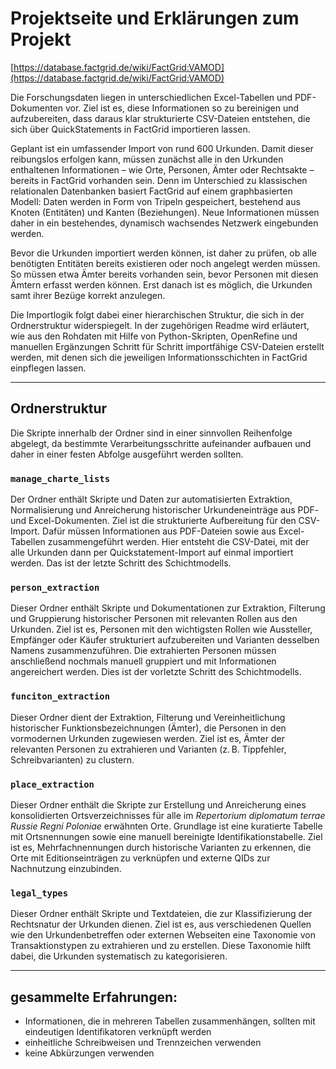# Projektseite und Erklärungen zum Projekt

[https://database.factgrid.de/wiki/FactGrid:VAMOD](https://database.factgrid.de/wiki/FactGrid:VAMOD)

Die Forschungsdaten liegen in unterschiedlichen Excel-Tabellen und PDF-Dokumenten vor. Ziel ist es, diese Informationen so zu bereinigen und aufzubereiten, dass daraus klar strukturierte CSV-Dateien entstehen, die sich über QuickStatements in FactGrid importieren lassen.

Geplant ist ein umfassender Import von rund 600 Urkunden. Damit dieser reibungslos erfolgen kann, müssen zunächst alle in den Urkunden enthaltenen Informationen – wie Orte, Personen, Ämter oder Rechtsakte – bereits in FactGrid vorhanden sein. Denn im Unterschied zu klassischen relationalen Datenbanken basiert FactGrid auf einem graphbasierten Modell: Daten werden in Form von Tripeln gespeichert, bestehend aus Knoten (Entitäten) und Kanten (Beziehungen). Neue Informationen müssen daher in ein bestehendes, dynamisch wachsendes Netzwerk eingebunden werden.

Bevor die Urkunden importiert werden können, ist daher zu prüfen, ob alle benötigten Entitäten bereits existieren oder noch angelegt werden müssen. So müssen etwa Ämter bereits vorhanden sein, bevor Personen mit diesen Ämtern erfasst werden können. Erst danach ist es möglich, die Urkunden samt ihrer Bezüge korrekt anzulegen.

Die Importlogik folgt dabei einer hierarchischen Struktur, die sich in der Ordnerstruktur widerspiegelt. In der zugehörigen Readme wird erläutert, wie aus den Rohdaten mit Hilfe von Python-Skripten, OpenRefine und manuellen Ergänzungen Schritt für Schritt importfähige CSV-Dateien erstellt werden, mit denen sich die jeweiligen Informationsschichten in FactGrid einpflegen lassen.


---

## Ordnerstruktur

Die Skripte innerhalb der Ordner sind in einer sinnvollen Reihenfolge abgelegt, da bestimmte Verarbeitungsschritte aufeinander aufbauen und daher in einer festen Abfolge ausgeführt werden sollten. 

### `manage_charte_lists`
Der Ordner enthält Skripte und Daten zur automatisierten Extraktion, Normalisierung und Anreicherung historischer Urkundeneinträge aus PDF- und Excel-Dokumenten. Ziel ist die strukturierte Aufbereitung für den CSV-Import. Dafür müssen Informationen aus PDF-Dateien sowie aus Excel-Tabellen zusammengeführt werden. Hier entsteht die CSV-Datei, mit der alle Urkunden dann per Quickstatement-Import auf einmal importiert werden. Das ist der letzte Schritt des Schichtmodells.

### `person_extraction`
Dieser Ordner enthält Skripte und Dokumentationen zur Extraktion, Filterung und Gruppierung historischer Personen mit relevanten Rollen aus den Urkunden. Ziel ist es, Personen mit den wichtigsten Rollen wie Aussteller, Empfänger oder Käufer strukturiert aufzubereiten und Varianten desselben Namens zusammenzuführen. Die extrahierten Personen müssen anschließend nochmals manuell gruppiert und mit Informationen angereichert werden. Dies ist der vorletzte Schritt des Schichtmodells.

### `funciton_extraction`
Dieser Ordner dient der Extraktion, Filterung und Vereinheitlichung historischer Funktionsbezeichnungen (Ämter), die Personen in den vormodernen Urkunden zugewiesen werden. Ziel ist es, Ämter der relevanten Personen zu extrahieren und Varianten (z. B. Tippfehler, Schreibvarianten) zu clustern.

### `place_extraction`
Dieser Ordner enthält die Skripte zur Erstellung und Anreicherung eines konsolidierten Ortsverzeichnisses für alle im *Repertorium diplomatum terrae Russie Regni Poloniae* erwähnten Orte. Grundlage ist eine kuratierte Tabelle mit Ortsnennungen sowie eine manuell bereinigte Identifikationstabelle. Ziel ist es, Mehrfachnennungen durch historische Varianten zu erkennen, die Orte mit Editionseinträgen zu verknüpfen und externe QIDs zur Nachnutzung einzubinden.

### `legal_types`
Dieser Ordner enthält Skripte und Textdateien, die zur Klassifizierung der Rechtsnatur der Urkunden dienen. Ziel ist es, aus verschiedenen Quellen wie den Urkundenbetreffen oder externen Webseiten eine Taxonomie von Transaktionstypen zu extrahieren und zu erstellen. Diese Taxonomie hilft dabei, die Urkunden systematisch zu kategorisieren.

---

## gesammelte Erfahrungen:

- Informationen, die in mehreren Tabellen zusammenhängen, sollten mit eindeutigen Identifikatoren verknüpft werden  
- einheitliche Schreibweisen und Trennzeichen verwenden
- keine Abkürzungen verwenden

